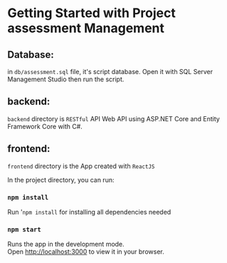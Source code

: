 # Getting Started with Project assessment Management

## Database:

in `db/assessment.sql` file, it's script database.
Open it with SQL Server Management Studio then run the script.

## backend:

`backend` directory is `RESTful` API Web API using ASP.NET Core and Entity Framework Core with C#.

## frontend:
`frontend` directory is the App created with `ReactJS`

In the project directory, you can run:


### `npm install`

Run '`npm install` for installing all dependencies needed

### `npm start`

Runs the app in the development mode.\
Open [http://localhost:3000](http://localhost:3000) to view it in your browser.
